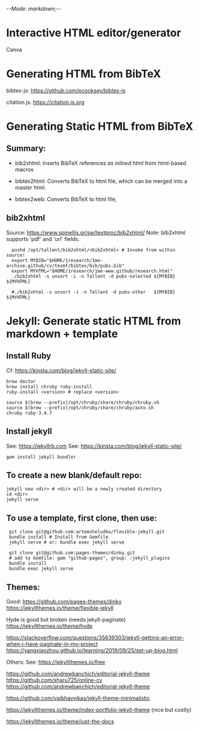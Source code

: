 -*-Mode: markdown;-*-

<meta name="robots" content="noindex, nofollow">

Interactive HTML editor/generator
=============================================================================

  Canva

Generating HTML from BibTeX
=============================================================================

bibtex-js: https://github.com/pcooksey/bibtex-js

citation.js: https://citation.js.org


Generating Static HTML from BibTeX
=============================================================================

Summary:
----------------------------------------
- bib2xhtml:
  Inserts BibTeX references *as inlined html* from html-based macros

- bibtex2html:
  Converts BibTeX to html file, which can be merged into a master html.

- bibtex2web:
  Converts BibTeX to html file, 


bib2xhtml
----------------------------------------
  Source: https://www.spinellis.gr/sw/textproc/bib2xhtml/
  Note: bib2xhtml supports 'pdf' and 'url' fields.
  
```
  pushd /opt/tallent/bib2xhtml/<bib2xhtml> # Invoke from within source!
  export MYBIB="$HOME/1research/1me-archive.github/cv/texmf/bibtex/bib/pubs.bib"
  export MYHTML="$HOME/1research/1me-www.github/research.html"
  ./bib2xhtml -s unsort -i -n Tallent -d pubs-selected ${MYBIB} ${MYHTML}

  #./bib2xhtml -s unsort -i -n Tallent -d pubs-other   ${MYBIB} ${MYHTML}
```


Jekyll: Generate static HTML from markdown + template
=============================================================================

Install Ruby
----------------------------------------

Cf: https://kinsta.com/blog/jekyll-static-site/

  ```
  brew doctor
  brew install chruby ruby-install
  ruby-install <version> # replace <version>
  
  source $(brew --prefix)/opt/chruby/share/chruby/chruby.sh
  source $(brew --prefix)/opt/chruby/share/chruby/auto.sh
  chruby ruby-3.4.7
  ```

Install jekyll
----------------------------------------
  See: https://jekyllrb.com
  See: https://kinsta.com/blog/jekyll-static-site/

  `gem install jekyll bundler`
  


To create a new blank/default repo:
----------------------------------------

  ```
  jekyll new <dir> # <dir> will be a newly created directory
  cd <dir>
  jekyll serve
  ```

To use a template, first clone, then use:
----------------------------------------

 ```
  git clone git@github.com:artemsheludko/flexible-jekyll.git
  bundle install # Install from Gemfile
  jekyll serve # or: bundle exec jekyll serve
  
  git clone git@github.com:pages-themes/dinky.git
  # add to Gemfile: gem "github-pages", group: :jekyll_plugins
  bundle install
  bundle exec jekyll serve
  ```

Themes:
----------------------------------------

Good:
  https://github.com/pages-themes/dinky
  https://jekyllthemes.io/theme/flexible-jekyll


Hyde is good but broken (needs jekyll-paginate)
  https://jekyllthemes.io/theme/hyde 

  https://stackoverflow.com/questions/35639303/jekyll-getting-an-error-when-i-have-paginate-in-my-project
  https://yangxiaozhou.github.io/learning/2019/09/25/set-up-blog.html

Others: 
  See: https://jekyllthemes.io/free

  https://github.com/andrewbanchich/editorial-jekyll-theme
  https://github.com/sharu725/online-cv
  https://github.com/andrewbanchich/editorial-jekyll-theme

  https://github.com/vaibhavvikas/jekyll-theme-minimalistic

  https://jekyllthemes.io/theme/index-portfolio-jekyll-theme (nice but costly)

  https://jekyllthemes.io/theme/just-the-docs

